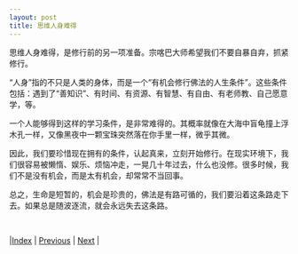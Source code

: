 ```yaml
---
layout: post
title: 思维人身难得
---
```


思维人身难得，是修行前的另一项准备。宗喀巴大师希望我们不要自暴自弃，抓紧修行。

“人身”指的不只是人类的身体，而是一个“有机会修行佛法的人生条件”。这些条件包括：遇到了“善知识”、有时间、有资源、有智慧、有自由、有老师教、自己愿意学，等。

一个人能够得到这样的学习条件，是非常难得的。其概率就像在大海中盲龟撞上浮木孔一样，又像黑夜中一颗宝珠突然落在你手里一样，微乎其微。

因此，我们要珍惜现在拥有的条件，认起真来，立刻开始修行。在现实环境下，我们很容易被懒惰、娱乐、烦恼冲走，一晃几十年过去，什么也没修。很多时候，我们不是没有机会，而是太有机会，却常常不当回事。

总之，生命是短暂的，机会是珍贵的，佛法是有路可循的，我们要沿着这条路走下去。如果总是随波逐流，就会永远失去这条路。

<br/>

|[Index](../) | [Previous](5-shanzhis) | [Next](9-xia) |
